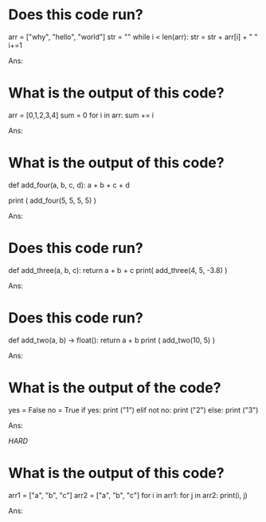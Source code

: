 # Does this code run?
arr = ["why", "hello", "world"]
str = ""
while i < len(arr):
    str = str + arr[i] + " "
    i+=1

Ans:

# What is the output of this code?
arr = [0,1,2,3,4]
sum = 0
for i in arr:
    sum += i

Ans:

# What is the output of this code?
def add_four(a, b, c, d):
    a + b + c + d

print ( add_four(5, 5, 5, 5) )

Ans: 

# Does this code run?
def add_three(a, b, c):
    return a + b + c 
print( add_three(4, 5, -3.8) )

Ans:

# Does this code run?
def add_two(a, b) -> float():
    return a + b
print ( add_two(10, 5) )

Ans:

# What is the output of the code?
yes = False 
no = True 
if yes:
    print ("1")
elif not no:
    print ("2")
else:
    print ("3")

Ans:


*HARD*
# What is the output of this code?
arr1 = ["a", "b", "c"]
arr2 = ["a", "b", "c"]
for i in arr1:
    for j in arr2:
        print(i, j)

Ans:

